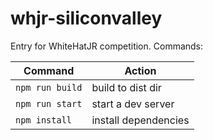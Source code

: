 # whjr-siliconvalley

Entry for WhiteHatJR competition.
Commands:

|  Command        |  Action              |
|-----------------|--------------------- |
| `npm run build` | build to dist dir    |
| `npm run start` | start a dev server   |
| `npm install`   | install dependencies |
